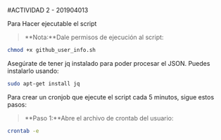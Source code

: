 #ACTIVIDAD 2 - 201904013

Para Hacer ejecutable el script
> **Nota:**Dale permisos de ejecución al script:
```sh
chmod +x github_user_info.sh
```


Asegúrate de tener jq instalado para poder procesar el JSON. Puedes instalarlo usando:
```sh
sudo apt-get install jq 
```


Para crear un cronjob que ejecute el script cada 5 minutos, sigue estos pasos:
> **Paso 1:**Abre el archivo de crontab del usuario:
```sh
crontab -e
```



